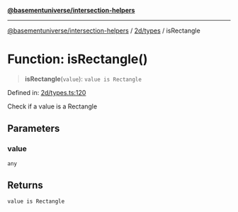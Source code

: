 [**@basementuniverse/intersection-helpers**](../../../README.md)

***

[@basementuniverse/intersection-helpers](../../../README.md) / [2d/types](../README.md) / isRectangle

# Function: isRectangle()

> **isRectangle**(`value`): `value is Rectangle`

Defined in: [2d/types.ts:120](https://github.com/basementuniverse/intersection-helpers/blob/98a1762f467a7b92d986d7a09e3582c961f718d2/src/2d/types.ts#L120)

Check if a value is a Rectangle

## Parameters

### value

`any`

## Returns

`value is Rectangle`
